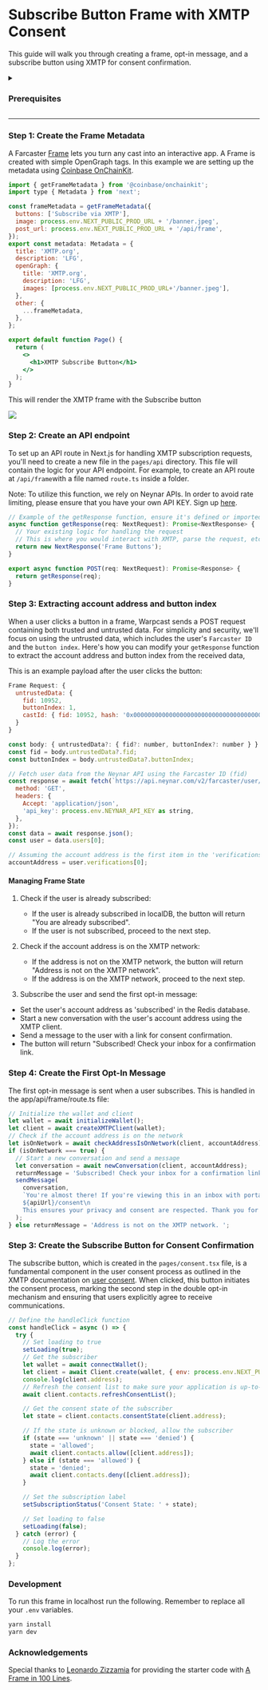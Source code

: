 # Subscribe Button Frame with XMTP Consent

This guide will walk you through creating a frame, opt-in message, and a subscribe button using XMTP for consent confirmation.

<details>
<summary><h3>Prerequisites</h3></summary>

This guide will provide you with the initial steps necessary to for setting up your environment.

#### Environment Variables

Environment variables are used to store sensitive data like API keys, private keys, and URLs. In this project, we use a .env file to store these variables. Here's what each variable in the .env file represents:

- `NEYNAR_API_KEY`: This is your API key for the Neynar service.
- `XMTP_PRIVATE_KEY`: This is your private key for the XMTP service.
- `NEXT_PUBLIC_XMTP_ENV`: This is the environment for the XMTP service. It can be either 'production' or 'development'.
- `NEXT_PUBLIC_NGROK_URL`: This is the public URL generated by Ngrok that forwards actions to your localhost.
- `NEXT_PUBLIC_PROD_URL`: This is the production URL for your application.

```bash
NEYNAR_API_KEY=neynar_api_key
XMTP_PRIVATE_KEY=your_key
NEXT_PUBLIC_XMTP_ENV=production
NEXT_PUBLIC_NGROK_URL=ngrok_url //used only for development
NEXT_PUBLIC_PROD_URL=your_url //the frame official url
```

Remember to replace the values with your actual keys and URLs. Never share your `.env` file or its contents as it contains sensitive information.

#### Debugging in local with Ngrok

To set up a localhost url that you can test with the [Frames Embeds Tool](https://warpcast.com/~/developers/embeds) you can use the service Ngrok. This will generate a public URL that forwards actions to your localhost.

1. [Sign up](ngrok.com) to Ngrok.

2. Example on macOS:

```jsx
brew install ngrok/ngrok/ngrok
ngrok authtoken <your_auth_token>
ngrok http 3000
```

#### Libraries & APIs

This project uses several libraries that are specified in the `package.json` file. Here's a brief description of each:

- `@xmtp/xmtp-js`: This is the XMTP SDK, used for interacting with the XMTP network.
- `Neynar API`: Used for retrieving the users' data associated with a Farcaster ID.
- `@coinbase/onchainkit`: This library is used for interacting with the OnChainKit API.
- `ethers`: This is a library for interacting with the Ethereum blockchain.
- `xmtp-js-server`: This is a previous version of the XMTP JS SDK that is compatible with server-side operations.

</details>

---

### Step 1: Create the Frame Metadata

A Farcaster [Frame](https://warpcast.notion.site/Farcaster-Frames-4bd47fe97dc74a42a48d3a234636d8c5) lets you turn any cast into an interactive app. A Frame is created with simple OpenGraph tags. In this example we are setting up the metadata using [Coinbase OnChainKit](https://github.com/coinbase/onchainkit).

```jsx
import { getFrameMetadata } from '@coinbase/onchainkit';
import type { Metadata } from 'next';

const frameMetadata = getFrameMetadata({
  buttons: ['Subscribe via XMTP'],
  image: process.env.NEXT_PUBLIC_PROD_URL + '/banner.jpeg',
  post_url: process.env.NEXT_PUBLIC_PROD_URL + '/api/frame',
});
export const metadata: Metadata = {
  title: 'XMTP.org',
  description: 'LFG',
  openGraph: {
    title: 'XMTP.org',
    description: 'LFG',
    images: [process.env.NEXT_PUBLIC_PROD_URL+'/banner.jpeg'],
  },
  other: {
    ...frameMetadata,
  },
};

export default function Page() {
  return (
    <>
      <h1>XMTP Subscribe Button</h1>
    </>
  );
}
```

This will render the XMTP frame with the Subscribe button

![](/public/print1.png)

### Step 2: Create an API endpoint

To set up an API route in Next.js for handling XMTP subscription requests, you'll need to create a new file in the `pages/api` directory. This file will contain the logic for your API endpoint. For example, to create an API route at `/api/frame`with a file named `route.ts` inside a folder.

Note: To utilize this function, we rely on Neynar APIs. In order to avoid rate limiting, please ensure that you have your own API KEY. Sign up [here](https://neynar.com).

```jsx
// Example of the getResponse function, ensure it's defined or imported
async function getResponse(req: NextRequest): Promise<NextResponse> {
  // Your existing logic for handling the request
  // This is where you would interact with XMTP, parse the request, etc.
  return new NextResponse('Frame Buttons');
}

export async function POST(req: NextRequest): Promise<Response> {
  return getResponse(req);
}
```

### Step 3: Extracting account address and button index

When a user clicks a button in a frame, Warpcast sends a POST request containing both trusted and untrusted data. For simplicity and security, we'll focus on using the untrusted data, which includes the user's `Farcaster ID` and the `button index`. Here's how you can modify your `getResponse` function to extract the account address and button index from the received data,

This is an example payload after the user clicks the button:

```jsx
Frame Request: {
  untrustedData: {
    fid: 10952,
    buttonIndex: 1,
    castId: { fid: 10952, hash: '0x0000000000000000000000000000000000000001' }
  }
}
```

```jsx
const body: { untrustedData?: { fid?: number, buttonIndex?: number } } = await req.json();
const fid = body.untrustedData?.fid;
const buttonIndex = body.untrustedData?.buttonIndex;

// Fetch user data from the Neynar API using the Farcaster ID (fid)
const response = await fetch(`https://api.neynar.com/v2/farcaster/user/bulk?fids=${fid}`, {
  method: 'GET',
  headers: {
    Accept: 'application/json',
    'api_key': process.env.NEYNAR_API_KEY as string,
  },
});
const data = await response.json();
const user = data.users[0];

// Assuming the account address is the first item in the 'verifications' array
accountAddress = user.verifications[0];
```

#### Managing Frame State

1. Check if the user is already subscribed:

   - If the user is already subscribed in localDB, the button will return "You are already subscribed".
   - If the user is not subscribed, proceed to the next step.

2. Check if the account address is on the XMTP network:

   - If the address is not on the XMTP network, the button will return "Address is not on the XMTP network".
   - If the address is on the XMTP network, proceed to the next step.

3. Subscribe the user and send the first opt-in message:

- Set the user's account address as 'subscribed' in the Redis database.
- Start a new conversation with the user's account address using the XMTP client.
- Send a message to the user with a link for consent confirmation.
- The button will return "Subscribed! Check your inbox for a confirmation link.

### Step 4: Create the First Opt-In Message

The first opt-in message is sent when a user subscribes. This is handled in the app/api/frame/route.ts file:

```jsx
// Initialize the wallet and client
let wallet = await initializeWallet();
let client = await createXMTPClient(wallet);
// Check if the account address is on the network
let isOnNetwork = await checkAddressIsOnNetwork(client, accountAddress);
if (isOnNetwork === true) {
  // Start a new conversation and send a message
  let conversation = await newConversation(client, accountAddress);
  returnMessage = 'Subscribed! Check your inbox for a confirmation link.';
  sendMessage(
    conversation,
    `You're almost there! If you're viewing this in an inbox with portable consent, simply click the "Accept" button below to complete your subscription and start receiving updates. If the button doesn't appear, please confirm your consent by visiting the following link:\n
    ${apiUrl}/consent\n
    This ensures your privacy and consent are respected. Thank you for joining us!`,
  );
} else returnMessage = 'Address is not on the XMTP network. ';
```

### Step 3: Create the Subscribe Button for Consent Confirmation

The subscribe button, which is created in the `pages/consent.tsx` file, is a fundamental component in the user consent process as outlined in the XMTP documentation on [user consent](https://xmtp.org/docs/build/user-consent). When clicked, this button initiates the consent process, marking the second step in the double opt-in mechanism and ensuring that users explicitly agree to receive communications.

```jsx
// Define the handleClick function
const handleClick = async () => {
  try {
    // Set loading to true
    setLoading(true);
    // Get the subscriber
    let wallet = await connectWallet();
    let client = await Client.create(wallet, { env: process.env.NEXT_PUBLIC_XMTP_ENV });
    console.log(client.address);
    // Refresh the consent list to make sure your application is up-to-date with the
    await client.contacts.refreshConsentList();

    // Get the consent state of the subscriber
    let state = client.contacts.consentState(client.address);

    // If the state is unknown or blocked, allow the subscriber
    if (state === 'unknown' || state === 'denied') {
      state = 'allowed';
      await client.contacts.allow([client.address]);
    } else if (state === 'allowed') {
      state = 'denied';
      await client.contacts.deny([client.address]);
    }

    // Set the subscription label
    setSubscriptionStatus('Consent State: ' + state);

    // Set loading to false
    setLoading(false);
  } catch (error) {
    // Log the error
    console.log(error);
  }
};
```

### Development

To run this frame in localhost run the following. Remember to replace all your `.env` variables.

```bash
yarn install
yarn dev
```

### Acknowledgements

Special thanks to [Leonardo Zizzamia](https://github.com/Zizzamia) for providing the starter code with [A Frame in 100 Lines](https://github.com/Zizzamia/a-frame-in-100-lines).
